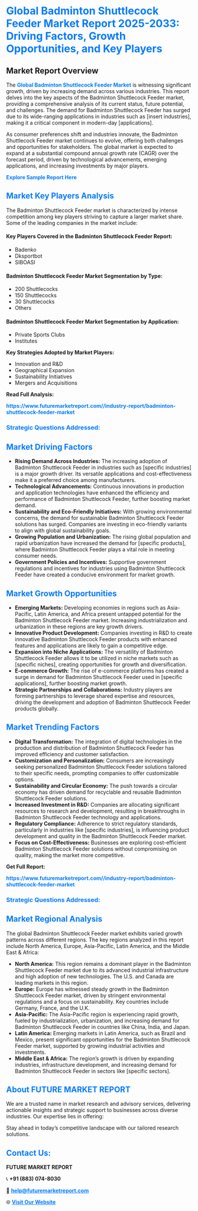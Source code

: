 <h1 style="color: #007BFF;">Global Badminton Shuttlecock Feeder Market Report 2025-2033: Driving Factors, Growth Opportunities, and Key Players</h1>

<section id="overview">
<h2>Market Report Overview</h2>
<p>The <a href="https://www.futuremarketreport.com//industry-report/badminton-shuttlecock-feeder-market" style="color: #007BFF; text-decoration: none;"><strong>Global Badminton Shuttlecock Feeder Market</strong></a> is witnessing significant growth, driven by increasing demand across various industries. This report delves into the key aspects of the Badminton Shuttlecock Feeder market, providing a comprehensive analysis of its current status, future potential, and challenges. The demand for Badminton Shuttlecock Feeder has surged due to its wide-ranging applications in industries such as [insert industries], making it a critical component in modern-day [applications].</p>
<p>As consumer preferences shift and industries innovate, the Badminton Shuttlecock Feeder market continues to evolve, offering both challenges and opportunities for stakeholders. The global market is expected to expand at a substantial compound annual growth rate (CAGR) over the forecast period, driven by technological advancements, emerging applications, and increasing investments by major players.</p>
</section>

<section id="overview">
<p><a href="https://www.futuremarketreport.com//request-sample/reportId=63978" style="color: #007BFF; text-decoration: none;"><strong>Explore Sample Report Here</strong></a></p>
</section>

<section id="key-players">
<h2 style="color: #007BFF;">Market Key Players Analysis</h2>
<p>The Badminton Shuttlecock Feeder market is characterized by intense competition among key players striving to capture a larger market share. Some of the leading companies in the market include:</p>
<h4>Key Players Covered in the Badminton Shuttlecock Feeder Report:</h4>
<ul><li>Badenko</li><li>Dksportbot</li><li>SIBOASI</li></ul>
<h4>Badminton Shuttlecock Feeder Market Segmentation by Type:</h4>
<ul><li>200 Shuttlecocks</li><li>150 Shuttlecocks</li><li>30 Shuttlecocks</li><li>Others</li></ul>

<h4>Badminton Shuttlecock Feeder Market Segmentation by Application:</h4>
<ul><li>Private Sports Clubs</li><li>Institutes</li></ul>
<p><strong>Key Strategies Adopted by Market Players:</strong></p>
<ul>
<li>Innovation and R&D</li>
<li>Geographical Expansion</li>
<li>Sustainability Initiatives</li>
<li>Mergers and Acquisitions</li>
</ul>
</section>

<section>
<p><strong>Read Full Analysis: </strong></p><a href="https://www.futuremarketreport.com//industry-report/badminton-shuttlecock-feeder-market" style="color: #007BFF; text-decoration: none;"><strong>https://www.futuremarketreport.com//industry-report/badminton-shuttlecock-feeder-market</strong></a>
<h3 style="color: #007BFF;">Strategic Questions Addressed:</h3>
</section>

<section id="driving-factors">
<h2 style="color: #007BFF;">Market Driving Factors</h2>
<ul>
<li><strong>Rising Demand Across Industries:</strong> The increasing adoption of Badminton Shuttlecock Feeder in industries such as [specific industries] is a major growth driver. Its versatile applications and cost-effectiveness make it a preferred choice among manufacturers.</li>
<li><strong>Technological Advancements:</strong> Continuous innovations in production and application technologies have enhanced the efficiency and performance of Badminton Shuttlecock Feeder, further boosting market demand.</li>
<li><strong>Sustainability and Eco-Friendly Initiatives:</strong> With growing environmental concerns, the demand for sustainable Badminton Shuttlecock Feeder solutions has surged. Companies are investing in eco-friendly variants to align with global sustainability goals.</li>
<li><strong>Growing Population and Urbanization:</strong> The rising global population and rapid urbanization have increased the demand for [specific products], where Badminton Shuttlecock Feeder plays a vital role in meeting consumer needs.</li>
<li><strong>Government Policies and Incentives:</strong> Supportive government regulations and incentives for industries using Badminton Shuttlecock Feeder have created a conducive environment for market growth.</li>
</ul>
</section>

<section id="growth-opportunities">
<h2 style="color: #007BFF;">Market Growth Opportunities</h2>
<ul>
<li><strong>Emerging Markets:</strong> Developing economies in regions such as Asia-Pacific, Latin America, and Africa present untapped potential for the Badminton Shuttlecock Feeder market. Increasing industrialization and urbanization in these regions are key growth drivers.</li>
<li><strong>Innovative Product Development:</strong> Companies investing in R&D to create innovative Badminton Shuttlecock Feeder products with enhanced features and applications are likely to gain a competitive edge.</li>
<li><strong>Expansion into Niche Applications:</strong> The versatility of Badminton Shuttlecock Feeder allows it to be utilized in niche markets such as [specific niches], creating opportunities for growth and diversification.</li>
<li><strong>E-commerce Growth:</strong> The rise of e-commerce platforms has created a surge in demand for Badminton Shuttlecock Feeder used in [specific applications], further boosting market growth.</li>
<li><strong>Strategic Partnerships and Collaborations:</strong> Industry players are forming partnerships to leverage shared expertise and resources, driving the development and adoption of Badminton Shuttlecock Feeder products globally.</li>
</ul>
</section>

<section id="trending-factors">
<h2 style="color: #007BFF;">Market Trending Factors</h2>
<ul>
<li><strong>Digital Transformation:</strong> The integration of digital technologies in the production and distribution of Badminton Shuttlecock Feeder has improved efficiency and customer satisfaction.</li>
<li><strong>Customization and Personalization:</strong> Consumers are increasingly seeking personalized Badminton Shuttlecock Feeder solutions tailored to their specific needs, prompting companies to offer customizable options.</li>
<li><strong>Sustainability and Circular Economy:</strong> The push towards a circular economy has driven demand for recyclable and reusable Badminton Shuttlecock Feeder solutions.</li>
<li><strong>Increased Investment in R&D:</strong> Companies are allocating significant resources to research and development, resulting in breakthroughs in Badminton Shuttlecock Feeder technology and applications.</li>
<li><strong>Regulatory Compliance:</strong> Adherence to strict regulatory standards, particularly in industries like [specific industries], is influencing product development and quality in the Badminton Shuttlecock Feeder market.</li>
<li><strong>Focus on Cost-Effectiveness:</strong> Businesses are exploring cost-efficient Badminton Shuttlecock Feeder solutions without compromising on quality, making the market more competitive.</li>
</ul>
</section>

<section>
<p><strong>Get Full Report: </strong></p><a href="https://www.futuremarketreport.com//industry-report/badminton-shuttlecock-feeder-market" style="color: #007BFF; text-decoration: none;"><strong>https://www.futuremarketreport.com//industry-report/badminton-shuttlecock-feeder-market</strong></a>
<h3 style="color: #007BFF;">Strategic Questions Addressed:</h3>
</section>


<section id="regional-analysis">
<h2 style="color: #007BFF;">Market Regional Analysis</h2>
<p>The global Badminton Shuttlecock Feeder market exhibits varied growth patterns across different regions. The key regions analyzed in this report include North America, Europe, Asia-Pacific, Latin America, and the Middle East & Africa:</p>
<ul>
<li><strong>North America:</strong> This region remains a dominant player in the Badminton Shuttlecock Feeder market due to its advanced industrial infrastructure and high adoption of new technologies. The U.S. and Canada are leading markets in this region.</li>
<li><strong>Europe:</strong> Europe has witnessed steady growth in the Badminton Shuttlecock Feeder market, driven by stringent environmental regulations and a focus on sustainability. Key countries include Germany, France, and the U.K.</li>
<li><strong>Asia-Pacific:</strong> The Asia-Pacific region is experiencing rapid growth, fueled by industrialization, urbanization, and increasing demand for Badminton Shuttlecock Feeder in countries like China, India, and Japan.</li>
<li><strong>Latin America:</strong> Emerging markets in Latin America, such as Brazil and Mexico, present significant opportunities for the Badminton Shuttlecock Feeder market, supported by growing industrial activities and investments.</li>
<li><strong>Middle East & Africa:</strong> The region’s growth is driven by expanding industries, infrastructure development, and increasing demand for Badminton Shuttlecock Feeder in sectors like [specific sectors].</li>
</ul>
</section>

<footer>
<h2 style="color: #007BFF;">About FUTURE MARKET REPORT</h2>
<p>We are a trusted name in market research and advisory services, delivering actionable insights and strategic support to businesses across diverse industries. Our expertise lies in offering:</p>

<p>Stay ahead in today’s competitive landscape with our tailored research solutions.</p>

<h2 style="color: #007BFF;">Contact Us:</h2>
<p><strong>FUTURE MARKET REPORT</strong></p>
<p>📞 <strong>+91 (883) 074-8030</strong></p>
<p>📧 <strong><a href="mailto:help@futuremarketreport.com" style="color: #007BFF;">help@futuremarketreport.com</a></strong></p>
<p>🌐 <strong><a href="https://www.futuremarketreport.com/" style="color: #007BFF;">Visit Our Website</a></strong></p>
</footer>